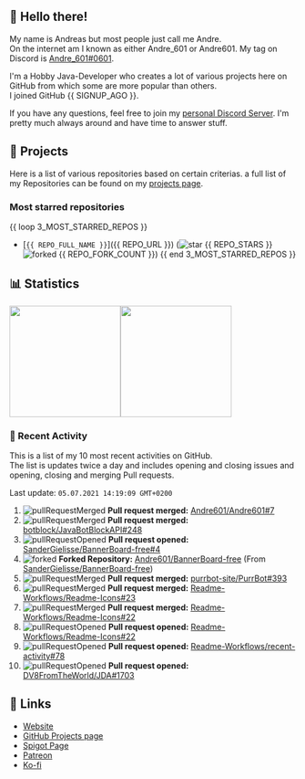 <!-- Links -->
[andre]: https://discord.bio/p/andre601
[purr]: https://purrbot.site
[discord]: https://discord.gg/6dazXp6
[website]: https://andre601.ch
[github]: https://andre601.ch/projects
[spigot]: https://www.spigotmc.org/resources/authors/56829/
[patreon]: https://patreon.com/andre_601
[ko-fi]: https://ko-fi.com/andre_601

## 👋 Hello there!
My name is Andreas but most people just call me Andre.  
On the internet am I known as either Andre_601 or Andre601. My tag on Discord is [Andre_601#0601][andre].

I'm a Hobby Java-Developer who creates a lot of various projects here on GitHub from which some are more popular than others.  
I joined GitHub {{ SIGNUP_AGO }}.

If you have any questions, feel free to join my [personal Discord Server][discord]. I'm pretty much always around and have time to answer stuff.

## 📁 Projects
Here is a list of various repositories based on certain criterias. a full list of my Repositories can be found on my [projects page][github].

### Most starred repositories

{{ loop 3_MOST_STARRED_REPOS }}
- [`{{ REPO_FULL_NAME }}`]({{ REPO_URL }}) (![star] {{ REPO_STARS }} ![forked] {{ REPO_FORK_COUNT }})
{{ end 3_MOST_STARRED_REPOS }}

## 📊 Statistics
<img height="195px" src="https://github-readme-stats.vercel.app/api?username=Andre601&show_icons=true&hide_rank=true&title_color=3498db&bg_color=ffffff00&text_color=718096&disable_animations=true"><img height="195px" src="https://github-readme-stats.vercel.app/api/top-langs?username=Andre601&layout=compact&title_color=3498db&bg_color=ffffff00&text_color=718096">

### 📜 Recent Activity
This is a list of my 10 most recent activities on GitHub.  
The list is updates twice a day and includes opening and closing issues and opening, closing and merging Pull requests.

<!--RECENT_ACTIVITY:last_update-->
Last update: `05.07.2021 14:19:09 GMT+0200`
<!--RECENT_ACTIVITY:last_update_end-->
<!--RECENT_ACTIVITY:start-->
1. ![pullRequestMerged] **Pull request merged:** [Andre601/Andre601#7](https://github.com/Andre601/Andre601/pull/7)
2. ![pullRequestMerged] **Pull request merged:** [botblock/JavaBotBlockAPI#248](https://github.com/botblock/JavaBotBlockAPI/pull/248)
3. ![pullRequestOpened] **Pull request opened:** [SanderGielisse/BannerBoard-free#4](https://github.com/SanderGielisse/BannerBoard-free/pull/4)
4. ![forked] **Forked Repository:** [Andre601/BannerBoard-free](https://github.com/Andre601/BannerBoard-free) (From [SanderGielisse/BannerBoard-free](https://github.com/SanderGielisse/BannerBoard-free))
5. ![pullRequestMerged] **Pull request merged:** [purrbot-site/PurrBot#393](https://github.com/purrbot-site/PurrBot/pull/393)
6. ![pullRequestMerged] **Pull request merged:** [Readme-Workflows/Readme-Icons#23](https://github.com/Readme-Workflows/Readme-Icons/pull/23)
7. ![pullRequestMerged] **Pull request merged:** [Readme-Workflows/Readme-Icons#22](https://github.com/Readme-Workflows/Readme-Icons/pull/22)
8. ![pullRequestOpened] **Pull request opened:** [Readme-Workflows/Readme-Icons#22](https://github.com/Readme-Workflows/Readme-Icons/pull/22)
9. ![pullRequestOpened] **Pull request opened:** [Readme-Workflows/recent-activity#78](https://github.com/Readme-Workflows/recent-activity/pull/78)
10. ![pullRequestOpened] **Pull request opened:** [DV8FromTheWorld/JDA#1703](https://github.com/DV8FromTheWorld/JDA/pull/1703)
<!--RECENT_ACTIVITY:end-->

## 🔗 Links
- [Website]
- [GitHub Projects page][github]
- [Spigot Page][spigot]
- [Patreon]
- [Ko-fi]

<!-- Badges -->
[issueOpened]: https://cdn.jsdelivr.net/gh/Readme-Workflows/Readme-Icons@v1.1.0/icons/octicons/IssueOpened.svg
[issueClosed]: https://cdn.jsdelivr.net/gh/Readme-Workflows/Readme-Icons@v1.1.0/icons/octicons/IssueClosed.svg

[pullRequestOpened]: https://cdn.jsdelivr.net/gh/Readme-Workflows/Readme-Icons@v1.1.0/icons/octicons/PullRequestOpened.svg
[pullRequestClosed]: https://cdn.jsdelivr.net/gh/Readme-Workflows/Readme-Icons@v1.1.0/icons/octicons/PullRequestClosed.svg
[pullRequestMerged]: https://cdn.jsdelivr.net/gh/Readme-Workflows/Readme-Icons@v1.1.0/icons/octicons/PullRequestMerged.svg

[comment]: https://cdn.jsdelivr.net/gh/Readme-Workflows/Readme-Icons@v1.1.0/icons/octicons/Comment.svg

[changesRequested]: https://cdn.jsdelivr.net/gh/Readme-Workflows/Readme-Icons@v1.1.0/icons/octicons/RequestedChanges.svg
[approved]: https://cdn.jsdelivr.net/gh/Readme-Workflows/Readme-Icons@v1.1.0/icons/octicons/ApprovedChanges.svg
[repoCreated]: https://cdn.jsdelivr.net/gh/Readme-Workflows/Readme-Icons@v1.1.0/icons/octicons/Repository.svg

[release]: https://cdn.jsdelivr.net/gh/Readme-Workflows/Readme-Icons@v1.1.0/icons/octicons/Release.svg
[star]: https://cdn.jsdelivr.net/gh/Readme-Workflows/Readme-Icons@v1.1.0/icons/octicons/StarredRepository.svg
[wiki]: https://cdn.jsdelivr.net/gh/Readme-Workflows/Readme-Icons@v1.1.0/icons/octicons/Wiki.svg
[forked]: https://cdn.jsdelivr.net/gh/Readme-Workflows/Readme-Icons@main/icons/octicons/ForkedRepository.svg
